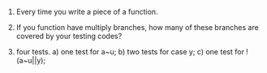 1. Every time you write a piece of a function.

2. If you function have multiply branches, how many of these branches
   are covered by your testing codes?
   
3. four tests.
   a) one test for a~u;
   b) two tests for case y;
   c) one test for !(a~u||y);
